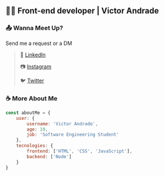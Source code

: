 ## 👨‍💻 Front-end developer | Victor Andrade

### 📤 Wanna Meet Up?

Send me a request or a DM

> 💼 [LinkedIn](https://linkedin.com/in/victoandrad)
> >
> 📷 [Instagram](https://instagram.com/victoandrad)
> >
> 🐦 [Twitter](https://twitter.com/victoandrad_)

### ☕ More About Me

```javascript
const aboutMe = {
    user: {
        username: 'Victor Andrade',
        age: 19,
        job: 'Software Engineering Student'
    },
    tecnologies: {
        frontend: ['HTML', 'CSS', 'JavaScript'],
        backend: ['Node']
    }
}
```
